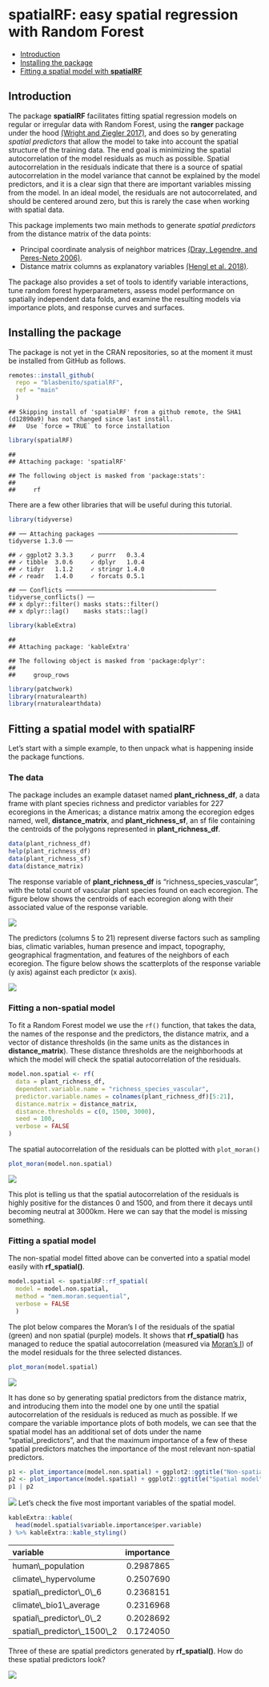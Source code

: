 spatialRF: easy spatial regression with Random Forest
================

-   [Introduction](#introduction)
-   [Installing the package](#installing-the-package)
-   [Fitting a spatial model with
    **spatialRF**](#fitting-a-spatial-model-with-spatialrf)

<!-- README.md is generated from README.Rmd. Please edit that file -->

## Introduction

The package **spatialRF** facilitates fitting spatial regression models
on regular or irregular data with Random Forest, using the **ranger**
package under the hood [(Wright and Ziegler
2017)](file:///tmp/mozilla_blas0/v77i01.pdf), and does so by generating
*spatial predictors* that allow the model to take into account the
spatial structure of the training data. The end goal is minimizing the
spatial autocorrelation of the model residuals as much as possible.
Spatial autocorrelation in the residuals indicate that there is a source
of spatial autocorrelation in the model variance that cannot be
explained by the model predictors, and it is a clear sign that there are
important variables missing from the model. In an ideal model, the
residuals are not autocorrelated, and should be centered around zero,
but this is rarely the case when working with spatial data.

This package implements two main methods to generate *spatial
predictors* from the distance matrix of the data points:

-   Principal coordinate analysis of neighbor matrices [(Dray, Legendre,
    and
    Peres-Neto 2006)](https://www.sciencedirect.com/science/article/abs/pii/S0304380006000925).
-   Distance matrix columns as explanatory variables [(Hengl et
    al. 2018)](https://peerj.com/articles/5518/).

The package also provides a set of tools to identify variable
interactions, tune random forest hyperparameters, assess model
performance on spatially independent data folds, and examine the
resulting models via importance plots, and response curves and surfaces.

## Installing the package

The package is not yet in the CRAN repositories, so at the moment it
must be installed from GitHub as follows.

``` r
remotes::install_github(
  repo = "blasbenito/spatialRF", 
  ref = "main"
  )
```

    ## Skipping install of 'spatialRF' from a github remote, the SHA1 (d12890a9) has not changed since last install.
    ##   Use `force = TRUE` to force installation

``` r
library(spatialRF)
```

    ## 
    ## Attaching package: 'spatialRF'

    ## The following object is masked from 'package:stats':
    ## 
    ##     rf

There are a few other libraries that will be useful during this
tutorial.

``` r
library(tidyverse)
```

    ## ── Attaching packages ─────────────────────────────────────── tidyverse 1.3.0 ──

    ## ✓ ggplot2 3.3.3     ✓ purrr   0.3.4
    ## ✓ tibble  3.0.6     ✓ dplyr   1.0.4
    ## ✓ tidyr   1.1.2     ✓ stringr 1.4.0
    ## ✓ readr   1.4.0     ✓ forcats 0.5.1

    ## ── Conflicts ────────────────────────────────────────── tidyverse_conflicts() ──
    ## x dplyr::filter() masks stats::filter()
    ## x dplyr::lag()    masks stats::lag()

``` r
library(kableExtra)
```

    ## 
    ## Attaching package: 'kableExtra'

    ## The following object is masked from 'package:dplyr':
    ## 
    ##     group_rows

``` r
library(patchwork)
library(rnaturalearth)
library(rnaturalearthdata)
```

## Fitting a spatial model with **spatialRF**

Let’s start with a simple example, to then unpack what is happening
inside the package functions.

### The data

The package includes an example dataset named **plant\_richness\_df**, a
data frame with plant species richness and predictor variables for 227
ecoregions in the Americas; a distance matrix among the ecoregion edges
named, well, **distance\_matrix**, and **plant\_richness\_sf**, an sf
file containing the centroids of the polygons represented in
**plant\_richness\_df**.

``` r
data(plant_richness_df)
help(plant_richness_df)
data(plant_richness_sf)
data(distance_matrix)
```

The response variable of **plant\_richness\_df** is
“richness\_species\_vascular”, with the total count of vascular plant
species found on each ecoregion. The figure below shows the centroids of
each ecoregion along with their associated value of the response
variable.

![](README_files/figure-gfm/unnamed-chunk-4-1.png)<!-- -->

The predictors (columns 5 to 21) represent diverse factors such as
sampling bias, climatic variables, human presence and impact,
topography, geographical fragmentation, and features of the neighbors of
each ecoregion. The figure below shows the scatterplots of the response
variable (y axis) against each predictor (x axis).

![](README_files/figure-gfm/unnamed-chunk-5-1.png)<!-- -->

### Fitting a non-spatial model

To fit a Random Forest model we use the `rf()` function, that takes the
data, the names of the response and the predictors, the distance matrix,
and a vector of distance thresholds (in the same units as the distances
in **distance\_matrix**). These distance thresholds are the
neighborhoods at which the model will check the spatial autocorrelation
of the residuals.

``` r
model.non.spatial <- rf(
  data = plant_richness_df,
  dependent.variable.name = "richness_species_vascular",
  predictor.variable.names = colnames(plant_richness_df)[5:21],
  distance.matrix = distance_matrix,
  distance.thresholds = c(0, 1500, 3000),
  seed = 100,
  verbose = FALSE
)
```

The spatial autocorrelation of the residuals can be plotted with
`plot_moran()`

``` r
plot_moran(model.non.spatial)
```

![](README_files/figure-gfm/unnamed-chunk-7-1.png)<!-- -->

This plot is telling us that the spatial autocorrelation of the
residuals is highly positive for the distances 0 and 1500, and from
there it decays until becoming neutral at 3000km. Here we can say that
the model is missing something.

### Fitting a spatial model

The non-spatial model fitted above can be converted into a spatial model
easily with **rf\_spatial()**.

``` r
model.spatial <- spatialRF::rf_spatial(
  model = model.non.spatial,
  method = "mem.moran.sequential",
  verbose = FALSE
  )
```

The plot below compares the Moran’s I of the residuals of the spatial
(green) and non spatial (purple) models. It shows that **rf\_spatial()**
has managed to reduce the spatial autocorrelation (measured via [Moran’s
I](https://en.wikipedia.org/wiki/Moran%27s_I)) of the model residuals
for the three selected distances.

``` r
plot_moran(model.spatial)
```

![](README_files/figure-gfm/unnamed-chunk-9-1.png)<!-- -->

It has done so by generating spatial predictors from the distance
matrix, and introducing them into the model one by one until the spatial
autocorrelation of the residuals is reduced as much as possible. If we
compare the variable importance plots of both models, we can see that
the spatial model has an additional set of dots under the name
“spatial\_predictors”, and that the maximum importance of a few of these
spatial predictors matches the importance of the most relevant
non-spatial predictors.

``` r
p1 <- plot_importance(model.non.spatial) + ggplot2::ggtitle("Non-spatial model")
p2 <- plot_importance(model.spatial) + ggplot2::ggtitle("Spatial model")
p1 | p2
```

![](README_files/figure-gfm/unnamed-chunk-10-1.png)<!-- --> Let’s check
the five most important variables of the spatial model.

``` r
kableExtra::kable(
  head(model.spatial$variable.importance$per.variable)
) %>% kableExtra::kable_styling()
```

<table class="table" style="margin-left: auto; margin-right: auto;">
<thead>
<tr>
<th style="text-align:left;">
variable
</th>
<th style="text-align:right;">
importance
</th>
</tr>
</thead>
<tbody>
<tr>
<td style="text-align:left;">
human\_population
</td>
<td style="text-align:right;">
0.2987865
</td>
</tr>
<tr>
<td style="text-align:left;">
climate\_hypervolume
</td>
<td style="text-align:right;">
0.2507690
</td>
</tr>
<tr>
<td style="text-align:left;">
spatial\_predictor\_0\_6
</td>
<td style="text-align:right;">
0.2368151
</td>
</tr>
<tr>
<td style="text-align:left;">
climate\_bio1\_average
</td>
<td style="text-align:right;">
0.2316968
</td>
</tr>
<tr>
<td style="text-align:left;">
spatial\_predictor\_0\_2
</td>
<td style="text-align:right;">
0.2028692
</td>
</tr>
<tr>
<td style="text-align:left;">
spatial\_predictor\_1500\_2
</td>
<td style="text-align:right;">
0.1724050
</td>
</tr>
</tbody>
</table>

Three of these are spatial predictors generated by **rf\_spatial()**.
How do these spatial predictors look?

![](README_files/figure-gfm/unnamed-chunk-12-1.png)<!-- -->
